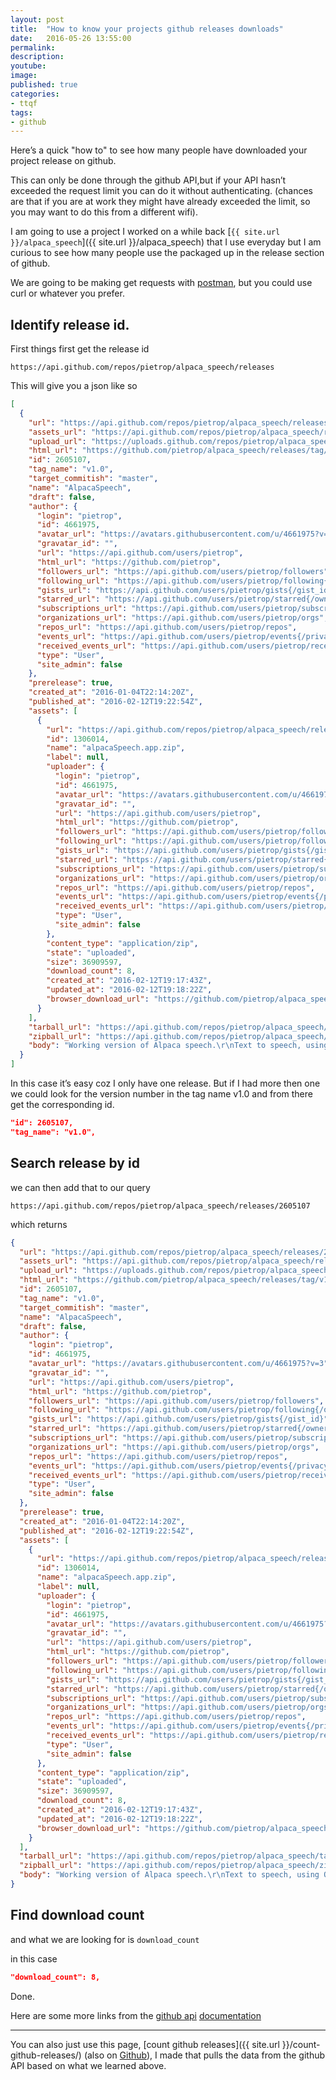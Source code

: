 ```yaml
---
layout: post
title:  "How to know your projects github releases downloads"
date:   2016-05-26 13:55:00
permalink:
description:
youtube:
image:
published: true
categories:
- ttqf
tags:
- github
---
```


Here’s a quick "how to" to see how many people have downloaded your project release on github.

This can only be done through the github API,but if your API hasn’t exceeded the request limit you can do it without authenticating. (chances are that if you are at work they might have already exceeded the limit, so you may want to do this from a different wifi).

I am going to use a project I worked on a while back [`{{ site.url }}/alpaca_speech`]({{ site.url }}/alpaca_speech) that I use everyday but I am curious to see how many people use the packaged up in the release section of github.


We are going to be making get requests with [postman](https://www.getpostman.com/), but you could use curl or whatever you prefer.

## Identify release id.

First things first get the release id

```
https://api.github.com/repos/pietrop/alpaca_speech/releases
```

This will give you a json like so

```json
[
  {
    "url": "https://api.github.com/repos/pietrop/alpaca_speech/releases/2605107",
    "assets_url": "https://api.github.com/repos/pietrop/alpaca_speech/releases/2605107/assets",
    "upload_url": "https://uploads.github.com/repos/pietrop/alpaca_speech/releases/2605107/assets{?name,label}",
    "html_url": "https://github.com/pietrop/alpaca_speech/releases/tag/v1.0",
    "id": 2605107,
    "tag_name": "v1.0",
    "target_commitish": "master",
    "name": "AlpacaSpeech",
    "draft": false,
    "author": {
      "login": "pietrop",
      "id": 4661975,
      "avatar_url": "https://avatars.githubusercontent.com/u/4661975?v=3",
      "gravatar_id": "",
      "url": "https://api.github.com/users/pietrop",
      "html_url": "https://github.com/pietrop",
      "followers_url": "https://api.github.com/users/pietrop/followers",
      "following_url": "https://api.github.com/users/pietrop/following{/other_user}",
      "gists_url": "https://api.github.com/users/pietrop/gists{/gist_id}",
      "starred_url": "https://api.github.com/users/pietrop/starred{/owner}{/repo}",
      "subscriptions_url": "https://api.github.com/users/pietrop/subscriptions",
      "organizations_url": "https://api.github.com/users/pietrop/orgs",
      "repos_url": "https://api.github.com/users/pietrop/repos",
      "events_url": "https://api.github.com/users/pietrop/events{/privacy}",
      "received_events_url": "https://api.github.com/users/pietrop/received_events",
      "type": "User",
      "site_admin": false
    },
    "prerelease": true,
    "created_at": "2016-01-04T22:14:20Z",
    "published_at": "2016-02-12T19:22:54Z",
    "assets": [
      {
        "url": "https://api.github.com/repos/pietrop/alpaca_speech/releases/assets/1306014",
        "id": 1306014,
        "name": "alpacaSpeech.app.zip",
        "label": null,
        "uploader": {
          "login": "pietrop",
          "id": 4661975,
          "avatar_url": "https://avatars.githubusercontent.com/u/4661975?v=3",
          "gravatar_id": "",
          "url": "https://api.github.com/users/pietrop",
          "html_url": "https://github.com/pietrop",
          "followers_url": "https://api.github.com/users/pietrop/followers",
          "following_url": "https://api.github.com/users/pietrop/following{/other_user}",
          "gists_url": "https://api.github.com/users/pietrop/gists{/gist_id}",
          "starred_url": "https://api.github.com/users/pietrop/starred{/owner}{/repo}",
          "subscriptions_url": "https://api.github.com/users/pietrop/subscriptions",
          "organizations_url": "https://api.github.com/users/pietrop/orgs",
          "repos_url": "https://api.github.com/users/pietrop/repos",
          "events_url": "https://api.github.com/users/pietrop/events{/privacy}",
          "received_events_url": "https://api.github.com/users/pietrop/received_events",
          "type": "User",
          "site_admin": false
        },
        "content_type": "application/zip",
        "state": "uploaded",
        "size": 36909597,
        "download_count": 8,
        "created_at": "2016-02-12T19:17:43Z",
        "updated_at": "2016-02-12T19:18:22Z",
        "browser_download_url": "https://github.com/pietrop/alpaca_speech/releases/download/v1.0/alpacaSpeech.app.zip"
      }
    ],
    "tarball_url": "https://api.github.com/repos/pietrop/alpaca_speech/tarball/v1.0",
    "zipball_url": "https://api.github.com/repos/pietrop/alpaca_speech/zipball/v1.0",
    "body": "Working version of Alpaca speech.\r\nText to speech, using OS X default voices. \r\n\r\n### Keyboards shortcuts\r\n\r\n#### Reading shortcuts\r\n\r\n`cmd` +`e`   `Read/Stop`\r\n`cmd` +`ArrowUp`   `Increase voice speed`\r\n`cmd` +`ArrowDown`   `decrease voice speed`\r\n\r\n#### Change languages\r\n\r\n`cmd` +`1`   `English - Alex`\r\n`cmd` +`2`   `Italian - Luca`\r\n`cmd` +`3`   `Spanish - Jorge`\r\n`cmd` +`4`   `French - Thomas`\r\n\r\n\r\n\r\n#### OS X System Shortcuts\r\nadded minimise mac keyboard shortcut `cmd` + `m` and quit `cmd` + `q`.\r\nAs well as possibility to read voices available on system and populate the list with that."
  }
]
```

In this case it’s easy coz I only have one release.  But if I had more then one we could look for the version number in the tag name v1.0 and from there get the corresponding id.

 ```json
"id": 2605107,
"tag_name": "v1.0",
```

## Search release by id
we can then add that to our query


```
https://api.github.com/repos/pietrop/alpaca_speech/releases/2605107
```

which returns

```json
{
  "url": "https://api.github.com/repos/pietrop/alpaca_speech/releases/2605107",
  "assets_url": "https://api.github.com/repos/pietrop/alpaca_speech/releases/2605107/assets",
  "upload_url": "https://uploads.github.com/repos/pietrop/alpaca_speech/releases/2605107/assets{?name,label}",
  "html_url": "https://github.com/pietrop/alpaca_speech/releases/tag/v1.0",
  "id": 2605107,
  "tag_name": "v1.0",
  "target_commitish": "master",
  "name": "AlpacaSpeech",
  "draft": false,
  "author": {
    "login": "pietrop",
    "id": 4661975,
    "avatar_url": "https://avatars.githubusercontent.com/u/4661975?v=3",
    "gravatar_id": "",
    "url": "https://api.github.com/users/pietrop",
    "html_url": "https://github.com/pietrop",
    "followers_url": "https://api.github.com/users/pietrop/followers",
    "following_url": "https://api.github.com/users/pietrop/following{/other_user}",
    "gists_url": "https://api.github.com/users/pietrop/gists{/gist_id}",
    "starred_url": "https://api.github.com/users/pietrop/starred{/owner}{/repo}",
    "subscriptions_url": "https://api.github.com/users/pietrop/subscriptions",
    "organizations_url": "https://api.github.com/users/pietrop/orgs",
    "repos_url": "https://api.github.com/users/pietrop/repos",
    "events_url": "https://api.github.com/users/pietrop/events{/privacy}",
    "received_events_url": "https://api.github.com/users/pietrop/received_events",
    "type": "User",
    "site_admin": false
  },
  "prerelease": true,
  "created_at": "2016-01-04T22:14:20Z",
  "published_at": "2016-02-12T19:22:54Z",
  "assets": [
    {
      "url": "https://api.github.com/repos/pietrop/alpaca_speech/releases/assets/1306014",
      "id": 1306014,
      "name": "alpacaSpeech.app.zip",
      "label": null,
      "uploader": {
        "login": "pietrop",
        "id": 4661975,
        "avatar_url": "https://avatars.githubusercontent.com/u/4661975?v=3",
        "gravatar_id": "",
        "url": "https://api.github.com/users/pietrop",
        "html_url": "https://github.com/pietrop",
        "followers_url": "https://api.github.com/users/pietrop/followers",
        "following_url": "https://api.github.com/users/pietrop/following{/other_user}",
        "gists_url": "https://api.github.com/users/pietrop/gists{/gist_id}",
        "starred_url": "https://api.github.com/users/pietrop/starred{/owner}{/repo}",
        "subscriptions_url": "https://api.github.com/users/pietrop/subscriptions",
        "organizations_url": "https://api.github.com/users/pietrop/orgs",
        "repos_url": "https://api.github.com/users/pietrop/repos",
        "events_url": "https://api.github.com/users/pietrop/events{/privacy}",
        "received_events_url": "https://api.github.com/users/pietrop/received_events",
        "type": "User",
        "site_admin": false
      },
      "content_type": "application/zip",
      "state": "uploaded",
      "size": 36909597,
      "download_count": 8,
      "created_at": "2016-02-12T19:17:43Z",
      "updated_at": "2016-02-12T19:18:22Z",
      "browser_download_url": "https://github.com/pietrop/alpaca_speech/releases/download/v1.0/alpacaSpeech.app.zip"
    }
  ],
  "tarball_url": "https://api.github.com/repos/pietrop/alpaca_speech/tarball/v1.0",
  "zipball_url": "https://api.github.com/repos/pietrop/alpaca_speech/zipball/v1.0",
  "body": "Working version of Alpaca speech.\r\nText to speech, using OS X default voices. \r\n\r\n### Keyboards shortcuts\r\n\r\n#### Reading shortcuts\r\n\r\n`cmd` +`e`   `Read/Stop`\r\n`cmd` +`ArrowUp`   `Increase voice speed`\r\n`cmd` +`ArrowDown`   `decrease voice speed`\r\n\r\n#### Change languages\r\n\r\n`cmd` +`1`   `English - Alex`\r\n`cmd` +`2`   `Italian - Luca`\r\n`cmd` +`3`   `Spanish - Jorge`\r\n`cmd` +`4`   `French - Thomas`\r\n\r\n\r\n\r\n#### OS X System Shortcuts\r\nadded minimise mac keyboard shortcut `cmd` + `m` and quit `cmd` + `q`.\r\nAs well as possibility to read voices available on system and populate the list with that."
}
```

## Find download count
and what we are looking for is  `download_count`

in this case

```json
"download_count": 8,
```

Done.

Here are some more links from the [github api](https://developer.github.com/v3/) [documentation](https://developer.github.com/v3/repos/releases/#get-a-single-release)


---


You can also just use this page, [count github releases]({{ site.url }}/count-github-releases/) (also on [Github](https://github.com/pietrop/count-github-releases)), I made that pulls the data from the github API based on what we learned above.